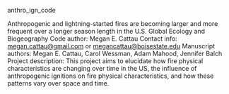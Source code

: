 anthro_ign_code

Anthropogenic and lightning-started fires are becoming larger and more frequent over a longer season length in the U.S.
Global Ecology and Biogeography
Code author: Megan E. Cattau
Contact info: megan.cattau@gmail.com or megancattau@boisestate.edu
Manuscript authors: Megan E. Cattau, Carol Wessman, Adam Mahood, Jennifer Balch
Project description: This project aims to elucidate how fire physical characteristics are changing over time in the US, the influence of anthropogenic ignitions on fire physical characteristics, and how these patterns vary over space and time.
